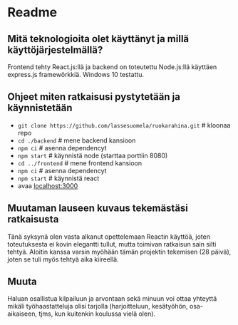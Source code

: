 # Readme

## Mitä teknologioita olet käyttänyt ja millä käyttöjärjestelmällä?

Frontend tehty React.js:llä ja backend on toteutettu Node.js:llä käyttäen express.js framewörkkiä.
Windows 10 testattu.

## Ohjeet miten ratkaisusi pystytetään ja käynnistetään

- `git clone https://github.com/lassesuomela/ruokarahina.git` # kloonaa repo
- `cd ./backend` # mene backend kansioon
- `npm ci` # asenna dependencyt
- `npm start` # käynnistä node (starttaa porttiin 8080)
- `cd ../frontend` # mene frontend kansioon
- `npm ci` # asenna dependencyt
- `npm start` # käynnistä react
- avaa [localhost:3000](http://localhost:3000)
  
## Muutaman lauseen kuvaus tekemästäsi ratkaisusta

Tänä syksynä olen vasta alkanut opettelemaan Reactin käyttöä, joten toteutuksesta ei kovin elegantti tullut, mutta toimivan ratkaisun sain silti tehtyä. Aloitin kanssa varsin myöhään tämän projektin tekemisen (28 päivä), joten se tuli myös tehtyä aika kiireellä.

## Muuta

Haluan osallistua kilpailuun ja arvontaan sekä minuun voi ottaa yhteyttä mikäli työhaastatteluja olisi tarjolla (harjoitteluun, kesätyöhön, osa-aikaiseen, tjms, kun kuitenkin koulussa vielä olen).
